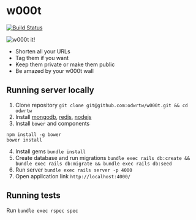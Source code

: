 # w000t

[![Build Status](https://travis-ci.org/odwrtw/w000t.svg?branch=master)](https://travis-ci.org/odwrtw/w000t)

![w000t it!](https://w000t.me/51e46581c7)

* Shorten all your URLs
* Tag them if you want
* Keep them private or make them public
* Be amazed by your w000t wall

## Running server locally

1. Clone repository `git clone git@github.com:odwrtw/w000t.git && cd odwrtw`
2. Install [mongodb](https://docs.mongodb.com/manual/administration/install-community/), [redis](https://redis.io/topics/quickstart), [nodejs](https://nodejs.org/en/download/)
3. Install `bower` and components
```
npm install -g bower
bower install
```
4. Install gems `bundle install`
5. Create database and run migrations `bundle exec rails db:create && bundle exec rails db:migrate && bundle exec rails db:seed`
6. Run server `bundle exec rails server -p 4000`
7. Open application link `http://localhost:4000/`

## Running tests
Run `bundle exec rspec spec`